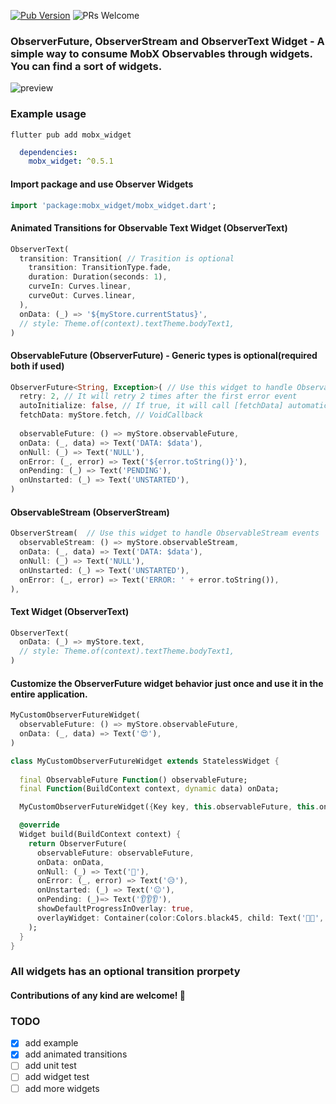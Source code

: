 [![Pub Version](https://img.shields.io/pub/v/mobx_widget?color=%2302569B&label=pub&logo=flutter)](https://pub.dev/packages/mobx_widget) ![PRs Welcome](https://img.shields.io/badge/PRs-welcome-brightgreen.svg)

### ObserverFuture, ObserverStream and ObserverText Widget - A simple way to consume MobX Observables through widgets. You can find a sort of widgets.


![preview](https://user-images.githubusercontent.com/3827308/79704747-40f2b600-8289-11ea-97e4-55f4d85800e8.gif)

### Example usage

`flutter pub add mobx_widget`

```yaml
  dependencies:
    mobx_widget: ^0.5.1
```

#### Import package and use Observer Widgets
```dart
import 'package:mobx_widget/mobx_widget.dart';
```

#### Animated Transitions for Observable Text Widget (ObserverText)
```dart
ObserverText(
  transition: Transition( // Trasition is optional
    transition: TransitionType.fade,
    duration: Duration(seconds: 1),
    curveIn: Curves.linear,
    curveOut: Curves.linear,
  ),
  onData: (_) => '${myStore.currentStatus}',
  // style: Theme.of(context).textTheme.bodyText1,
)
```

#### ObservableFuture (ObserverFuture) - Generic types is optional(required both if used)
```dart
ObserverFuture<String, Exception>( // Use this widget to handle ObservableFuture events
  retry: 2, // It will retry 2 times after the first error event
  autoInitialize: false, // If true, it will call [fetchData] automatically
  fetchData: myStore.fetch, // VoidCallback
  
  observableFuture: () => myStore.observableFuture,
  onData: (_, data) => Text('DATA: $data'),
  onNull: (_) => Text('NULL'),
  onError: (_, error) => Text('${error.toString()}'),
  onPending: (_) => Text('PENDING'),
  onUnstarted: (_) => Text('UNSTARTED'),
)
```

#### ObservableStream (ObserverStream)
```dart
ObserverStream(  // Use this widget to handle ObservableStream events
  observableStream: () => myStore.observableStream,
  onData: (_, data) => Text('DATA: $data'),
  onNull: (_) => Text('NULL'),
  onUnstarted: (_) => Text('UNSTARTED'),
  onError: (_, error) => Text('ERROR: ' + error.toString()),
),
```

#### Text Widget (ObserverText)
```dart
ObserverText(
  onData: (_) => myStore.text,
  // style: Theme.of(context).textTheme.bodyText1,
)
```

#### Customize the ObserverFuture widget behavior just once and use it in the entire application.
```dart
MyCustomObserverFutureWidget(
  observableFuture: () => myStore.observableFuture,
  onData: (_, data) => Text('😍'),
)
```
```dart
class MyCustomObserverFutureWidget extends StatelessWidget {
  
  final ObservableFuture Function() observableFuture;
  final Function(BuildContext context, dynamic data) onData;

  MyCustomObserverFutureWidget({Key key, this.observableFuture, this.onData}) : super(key: key);

  @override
  Widget build(BuildContext context) {
    return ObserverFuture(
      observableFuture: observableFuture,
      onData: onData,
      onNull: (_) => Text('🤔'),
      onError: (_, error) => Text('😥'),
      onUnstarted: (_) => Text('😐'),
      onPending: (_)=> Text('👂👂👂'),
      showDefaultProgressInOverlay: true,
      overlayWidget: Container(color:Colors.black45, child: Text('👀💬', style: TextStyle(fontSize: 40),), alignment: Alignment.center,)
    );
  }
}
```

### All widgets has an optional transition prorpety

#### Contributions of any kind are welcome! 👾

### TODO
- [x] add example
- [x] add animated transitions
- [ ] add unit test
- [ ] add widget test
- [ ] add more widgets
